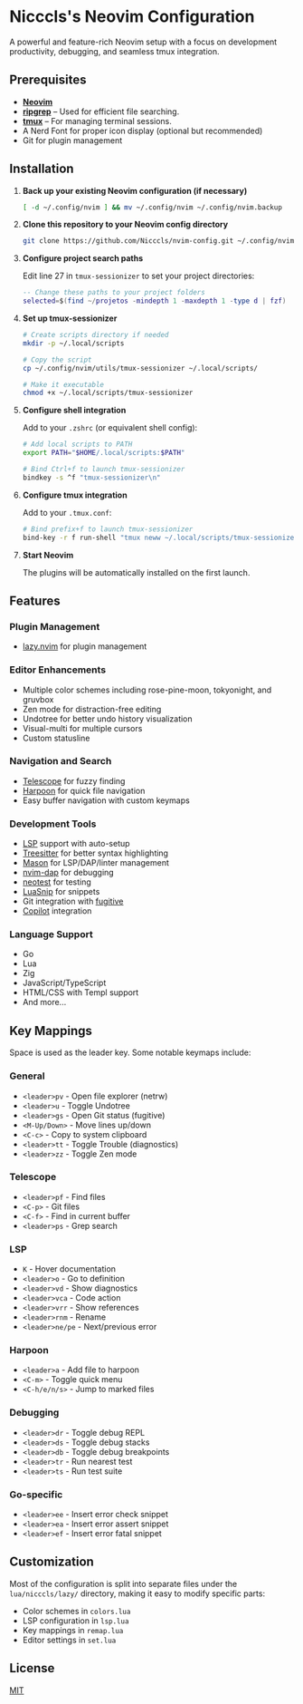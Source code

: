 # Nicccls's Neovim Configuration

A powerful and feature-rich Neovim setup with a focus on development productivity, debugging, and seamless tmux integration.

## Prerequisites

- **[Neovim](https://github.com/neovim/neovim)**
- **[ripgrep](https://github.com/BurntSushi/ripgrep)** – Used for efficient file searching.
- **[tmux](https://github.com/tmux/tmux)** – For managing terminal sessions.
- A Nerd Font for proper icon display (optional but recommended)
- Git for plugin management

## Installation

1. **Back up your existing Neovim configuration (if necessary)**
   ```bash
   [ -d ~/.config/nvim ] && mv ~/.config/nvim ~/.config/nvim.backup
   ```

2. **Clone this repository to your Neovim config directory**
   ```bash
   git clone https://github.com/Nicccls/nvim-config.git ~/.config/nvim
   ```

3. **Configure project search paths**
   
   Edit line 27 in `tmux-sessionizer` to set your project directories:
   ```lua
   -- Change these paths to your project folders
   selected=$(find ~/projetos -mindepth 1 -maxdepth 1 -type d | fzf)
   ```

4. **Set up tmux-sessionizer**
   ```bash
   # Create scripts directory if needed
   mkdir -p ~/.local/scripts
   
   # Copy the script
   cp ~/.config/nvim/utils/tmux-sessionizer ~/.local/scripts/
   
   # Make it executable
   chmod +x ~/.local/scripts/tmux-sessionizer
   ```

5. **Configure shell integration**
   
   Add to your `.zshrc` (or equivalent shell config):
   ```bash
   # Add local scripts to PATH
   export PATH="$HOME/.local/scripts:$PATH"
   
   # Bind Ctrl+f to launch tmux-sessionizer
   bindkey -s ^f "tmux-sessionizer\n"
   ```

6. **Configure tmux integration**
   
   Add to your `.tmux.conf`:
   ```bash
   # Bind prefix+f to launch tmux-sessionizer
   bind-key -r f run-shell "tmux neww ~/.local/scripts/tmux-sessionizer"
   ```

7. **Start Neovim**
   
   The plugins will be automatically installed on the first launch.

## Features

### Plugin Management
- [lazy.nvim](https://github.com/folke/lazy.nvim) for plugin management

### Editor Enhancements
- Multiple color schemes including rose-pine-moon, tokyonight, and gruvbox
- Zen mode for distraction-free editing
- Undotree for better undo history visualization
- Visual-multi for multiple cursors
- Custom statusline

### Navigation and Search
- [Telescope](https://github.com/nvim-telescope/telescope.nvim) for fuzzy finding
- [Harpoon](https://github.com/ThePrimeagen/harpoon) for quick file navigation
- Easy buffer navigation with custom keymaps

### Development Tools
- [LSP](https://github.com/neovim/nvim-lspconfig) support with auto-setup
- [Treesitter](https://github.com/nvim-treesitter/nvim-treesitter) for better syntax highlighting
- [Mason](https://github.com/williamboman/mason.nvim) for LSP/DAP/linter management
- [nvim-dap](https://github.com/mfussenegger/nvim-dap) for debugging
- [neotest](https://github.com/nvim-neotest/neotest) for testing
- [LuaSnip](https://github.com/L3MON4D3/LuaSnip) for snippets
- Git integration with [fugitive](https://github.com/tpope/vim-fugitive)
- [Copilot](https://github.com/zbirenbaum/copilot.lua) integration

### Language Support
- Go
- Lua
- Zig
- JavaScript/TypeScript
- HTML/CSS with Templ support
- And more...

## Key Mappings

Space is used as the leader key. Some notable keymaps include:

### General
- `<leader>pv` - Open file explorer (netrw)
- `<leader>u` - Toggle Undotree
- `<leader>gs` - Open Git status (fugitive)
- `<M-Up/Down>` - Move lines up/down
- `<C-c>` - Copy to system clipboard
- `<leader>tt` - Toggle Trouble (diagnostics)
- `<leader>zz` - Toggle Zen mode

### Telescope
- `<leader>pf` - Find files
- `<C-p>` - Git files
- `<C-f>` - Find in current buffer
- `<leader>ps` - Grep search

### LSP
- `K` - Hover documentation
- `<leader>o` - Go to definition
- `<leader>vd` - Show diagnostics
- `<leader>vca` - Code action
- `<leader>vrr` - Show references
- `<leader>rnm` - Rename
- `<leader>ne/pe` - Next/previous error

### Harpoon
- `<leader>a` - Add file to harpoon
- `<C-m>` - Toggle quick menu
- `<C-h/e/n/s>` - Jump to marked files

### Debugging
- `<leader>dr` - Toggle debug REPL
- `<leader>ds` - Toggle debug stacks
- `<leader>db` - Toggle debug breakpoints
- `<leader>tr` - Run nearest test
- `<leader>ts` - Run test suite

### Go-specific
- `<leader>ee` - Insert error check snippet
- `<leader>ea` - Insert error assert snippet
- `<leader>ef` - Insert error fatal snippet

## Customization

Most of the configuration is split into separate files under the `lua/nicccls/lazy/` directory, making it easy to modify specific parts:

- Color schemes in `colors.lua`
- LSP configuration in `lsp.lua`
- Key mappings in `remap.lua`
- Editor settings in `set.lua`

## License

[MIT](LICENSE)
